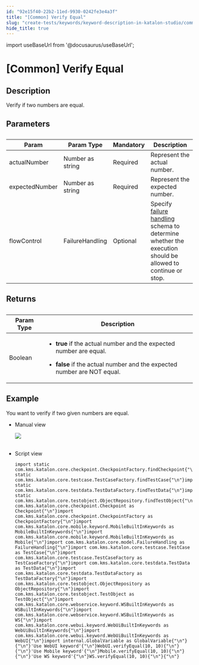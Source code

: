```yaml
---
id: "92e15f40-22b2-11ed-9930-0242fe3e4a3f"
title: "[Common] Verify Equal"
slug: "create-tests/keywords/keyword-description-in-katalon-studio/common-assertions/common-verify-equal"
hide_title: true
---
```

import useBaseUrl from '@docusaurus/useBaseUrl';


# <a id="id_0" class="anchor_top_offset"/><a id="ariaid-title1" class="anchor_top_offset"/>[Common] Verify Equal


## <a id="id_0__id_1" class="anchor_top_offset"/>Description 

              
<p xmlns="http://www.w3.org/1999/xhtml" className="p">Verify if two numbers are equal.</p> 
      

## <a id="id_0__id_2" class="anchor_top_offset"/>Parameters 

              
<table xmlns="http://www.w3.org/1999/xhtml" className="table anchor_top_offset" id="id_0__1eea0674-bf7f-4914-82e4-dce7a8356af6"><caption /><thead className="thead"><tr className><th className="entry anchor_top_offset" id="id_0__1eea0674-bf7f-4914-82e4-dce7a8356af6__entry__1">Param</th><th className="entry anchor_top_offset" id="id_0__1eea0674-bf7f-4914-82e4-dce7a8356af6__entry__2">Param Type</th><th className="entry anchor_top_offset" id="id_0__1eea0674-bf7f-4914-82e4-dce7a8356af6__entry__3">Mandatory</th><th className="entry anchor_top_offset" id="id_0__1eea0674-bf7f-4914-82e4-dce7a8356af6__entry__4">Description</th></tr></thead><tbody className="tbody"><tr className><td className="entry" headers="id_0__1eea0674-bf7f-4914-82e4-dce7a8356af6__entry__1 id_0__1eea0674-bf7f-4914-82e4-dce7a8356af6__entry__2 id_0__1eea0674-bf7f-4914-82e4-dce7a8356af6__entry__3 id_0__1eea0674-bf7f-4914-82e4-dce7a8356af6__entry__4 ">actualNumber</td><td className="entry" headers="id_0__1eea0674-bf7f-4914-82e4-dce7a8356af6__entry__1 id_0__1eea0674-bf7f-4914-82e4-dce7a8356af6__entry__2 id_0__1eea0674-bf7f-4914-82e4-dce7a8356af6__entry__3 id_0__1eea0674-bf7f-4914-82e4-dce7a8356af6__entry__4 ">Number as string</td><td className="entry" headers="id_0__1eea0674-bf7f-4914-82e4-dce7a8356af6__entry__1 id_0__1eea0674-bf7f-4914-82e4-dce7a8356af6__entry__2 id_0__1eea0674-bf7f-4914-82e4-dce7a8356af6__entry__3 id_0__1eea0674-bf7f-4914-82e4-dce7a8356af6__entry__4 ">Required</td><td className="entry" headers="id_0__1eea0674-bf7f-4914-82e4-dce7a8356af6__entry__1 id_0__1eea0674-bf7f-4914-82e4-dce7a8356af6__entry__2 id_0__1eea0674-bf7f-4914-82e4-dce7a8356af6__entry__3 id_0__1eea0674-bf7f-4914-82e4-dce7a8356af6__entry__4 ">Represent the actual number.</td></tr><tr className><td className="entry" headers="id_0__1eea0674-bf7f-4914-82e4-dce7a8356af6__entry__1 id_0__1eea0674-bf7f-4914-82e4-dce7a8356af6__entry__2 id_0__1eea0674-bf7f-4914-82e4-dce7a8356af6__entry__3 id_0__1eea0674-bf7f-4914-82e4-dce7a8356af6__entry__4 ">expectedNumber</td><td className="entry" headers="id_0__1eea0674-bf7f-4914-82e4-dce7a8356af6__entry__1 id_0__1eea0674-bf7f-4914-82e4-dce7a8356af6__entry__2 id_0__1eea0674-bf7f-4914-82e4-dce7a8356af6__entry__3 id_0__1eea0674-bf7f-4914-82e4-dce7a8356af6__entry__4 ">Number as string</td><td className="entry" headers="id_0__1eea0674-bf7f-4914-82e4-dce7a8356af6__entry__1 id_0__1eea0674-bf7f-4914-82e4-dce7a8356af6__entry__2 id_0__1eea0674-bf7f-4914-82e4-dce7a8356af6__entry__3 id_0__1eea0674-bf7f-4914-82e4-dce7a8356af6__entry__4 ">Required</td><td className="entry" headers="id_0__1eea0674-bf7f-4914-82e4-dce7a8356af6__entry__1 id_0__1eea0674-bf7f-4914-82e4-dce7a8356af6__entry__2 id_0__1eea0674-bf7f-4914-82e4-dce7a8356af6__entry__3 id_0__1eea0674-bf7f-4914-82e4-dce7a8356af6__entry__4 ">Represent the expected number.</td></tr><tr className><td className="entry" headers="id_0__1eea0674-bf7f-4914-82e4-dce7a8356af6__entry__1 id_0__1eea0674-bf7f-4914-82e4-dce7a8356af6__entry__2 id_0__1eea0674-bf7f-4914-82e4-dce7a8356af6__entry__3 id_0__1eea0674-bf7f-4914-82e4-dce7a8356af6__entry__4 ">flowControl</td><td className="entry" headers="id_0__1eea0674-bf7f-4914-82e4-dce7a8356af6__entry__1 id_0__1eea0674-bf7f-4914-82e4-dce7a8356af6__entry__2 id_0__1eea0674-bf7f-4914-82e4-dce7a8356af6__entry__3 id_0__1eea0674-bf7f-4914-82e4-dce7a8356af6__entry__4 ">FailureHandling</td><td className="entry" headers="id_0__1eea0674-bf7f-4914-82e4-dce7a8356af6__entry__1 id_0__1eea0674-bf7f-4914-82e4-dce7a8356af6__entry__2 id_0__1eea0674-bf7f-4914-82e4-dce7a8356af6__entry__3 id_0__1eea0674-bf7f-4914-82e4-dce7a8356af6__entry__4 ">Optional</td><td className="entry" headers="id_0__1eea0674-bf7f-4914-82e4-dce7a8356af6__entry__1 id_0__1eea0674-bf7f-4914-82e4-dce7a8356af6__entry__2 id_0__1eea0674-bf7f-4914-82e4-dce7a8356af6__entry__3 id_0__1eea0674-bf7f-4914-82e4-dce7a8356af6__entry__4 ">Specify <a className="xref" href="/docs/maintain/configure-failure-handling-settings-in-katalon-studio">failure handling</a> schema to         determine whether the execution should be allowed to continue or         stop.</td></tr></tbody></table> 
      

## <a id="id_0__id_3" class="anchor_top_offset"/>Returns

              
<table xmlns="http://www.w3.org/1999/xhtml" className="table anchor_top_offset" id="id_0__30c61a4a-1750-49d1-8bae-0f6299052c8b"><caption /><thead className="thead"><tr className><th className="entry anchor_top_offset" id="id_0__30c61a4a-1750-49d1-8bae-0f6299052c8b__entry__1">Param Type</th><th className="entry anchor_top_offset" id="id_0__30c61a4a-1750-49d1-8bae-0f6299052c8b__entry__2">Description</th></tr></thead><tbody className="tbody"><tr className><td className="entry" headers="id_0__30c61a4a-1750-49d1-8bae-0f6299052c8b__entry__1 id_0__30c61a4a-1750-49d1-8bae-0f6299052c8b__entry__2 ">Boolean</td><td className="entry" headers="id_0__30c61a4a-1750-49d1-8bae-0f6299052c8b__entry__1 id_0__30c61a4a-1750-49d1-8bae-0f6299052c8b__entry__2 ">         <ul className="ul"><li className="li">             <p className="p">               <strong className="ph b">true</strong> if the actual number and the expected               number are equal.</p>           </li><li className="li">             <p className="p">               <strong className="ph b">false</strong> if the actual number and the               expected number are NOT equal.</p>           </li></ul>       </td></tr></tbody></table> 
      

## <a id="id_0__id_4" class="anchor_top_offset"/>Example 

              
<p xmlns="http://www.w3.org/1999/xhtml" className="p">You want to verify if two given numbers are equal.</p> 
      
<ul xmlns="http://www.w3.org/1999/xhtml" className="ul"><li className="li">Manual view   <p className="p"><img className="image" src={useBaseUrl("https://github.com/katalon-studio/docs-images/raw/master/katalon-studio/docs/common-verify-equal/image2017-3-3-173A103A11.png")} /><br /><br /></p>   </li><li className="li">     <p className="p">Script view </p>     <pre className="pre codeblock"><code>import static com.kms.katalon.core.checkpoint.CheckpointFactory.findCheckpoint{"\n"}import static com.kms.katalon.core.testcase.TestCaseFactory.findTestCase{"\n"}import static com.kms.katalon.core.testdata.TestDataFactory.findTestData{"\n"}import static com.kms.katalon.core.testobject.ObjectRepository.findTestObject{"\n"}import com.kms.katalon.core.checkpoint.Checkpoint as Checkpoint{"\n"}import com.kms.katalon.core.checkpoint.CheckpointFactory as CheckpointFactory{"\n"}import com.kms.katalon.core.mobile.keyword.MobileBuiltInKeywords as MobileBuiltInKeywords{"\n"}import com.kms.katalon.core.mobile.keyword.MobileBuiltInKeywords as Mobile{"\n"}import com.kms.katalon.core.model.FailureHandling as FailureHandling{"\n"}import com.kms.katalon.core.testcase.TestCase as TestCase{"\n"}import com.kms.katalon.core.testcase.TestCaseFactory as TestCaseFactory{"\n"}import com.kms.katalon.core.testdata.TestData as TestData{"\n"}import com.kms.katalon.core.testdata.TestDataFactory as TestDataFactory{"\n"}import com.kms.katalon.core.testobject.ObjectRepository as ObjectRepository{"\n"}import com.kms.katalon.core.testobject.TestObject as TestObject{"\n"}import com.kms.katalon.core.webservice.keyword.WSBuiltInKeywords as WSBuiltInKeywords{"\n"}import com.kms.katalon.core.webservice.keyword.WSBuiltInKeywords as WS{"\n"}import com.kms.katalon.core.webui.keyword.WebUiBuiltInKeywords as WebUiBuiltInKeywords{"\n"}import com.kms.katalon.core.webui.keyword.WebUiBuiltInKeywords as WebUI{"\n"}import internal.GlobalVariable as GlobalVariable{"\n"}{"\n"}'Use WebUI keyword'{"\n"}WebUI.verifyEqual(10, 10){"\n"}{"\n"}'Use Mobile keyword'{"\n"}Mobile.verifyEqual(10, 10){"\n"}{"\n"}'Use WS keyword'{"\n"}WS.verifyEqual(10, 10){"\n"}{"\n"}</code></pre>   </li></ul> 
      
